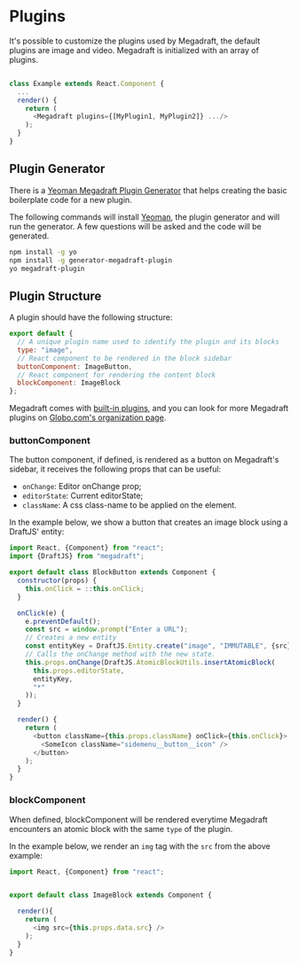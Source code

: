 # Plugins

It's possible to customize the plugins used by Megadraft, the default plugins
are image and video. Megadraft is initialized with an array of plugins.

```js

class Example extends React.Component {
  ...
  render() {
    return (
      <Megadraft plugins={[MyPlugin1, MyPlugin2]} .../>
    );
  }
}

```

## Plugin Generator

There is a [Yeoman Megadraft Plugin Generator][plugin-generator] that helps
creating the basic boilerplate code for a new plugin.

The following commands will install [Yeoman][yeoman], the plugin generator and will run
the generator. A few questions will be asked and the code will be generated.

```sh
npm install -g yo
npm install -g generator-megadraft-plugin
yo megadraft-plugin
```

## Plugin Structure

A plugin should have the following structure:

```js
export default {
  // A unique plugin name used to identify the plugin and its blocks
  type: "image",
  // React component to be rendered in the block sidebar
  buttonComponent: ImageButton,
  // React component for rendering the content block
  blockComponent: ImageBlock
};
```

Megadraft comes with [built-in plugins][repo-plugins], and you can look for
more Megadraft plugins on [Globo.com's organization page][github-globocom].


### buttonComponent

The button component, if defined, is rendered as a button on Megadraft's
sidebar, it receives the following props that can be useful:

- `onChange`: Editor onChange prop;
- `editorState`: Current editorState;
- `className`: A css class-name to be applied on the element.

In the example below, we show a button that creates an image block using
a DraftJS' entity:

```js
import React, {Component} from "react";
import {DraftJS} from "megadraft";

export default class BlockButton extends Component {
  constructor(props) {
    this.onClick = ::this.onClick;
  }

  onClick(e) {
    e.preventDefault();
    const src = window.prompt("Enter a URL");
    // Creates a new entity
    const entityKey = DraftJS.Entity.create("image", "IMMUTABLE", {src});
    // Calls the onChange method with the new state.
    this.props.onChange(DraftJS.AtomicBlockUtils.insertAtomicBlock(
      this.props.editorState,
      entityKey,
      "*"
    ));
  }

  render() {
    return (
      <button className={this.props.className} onClick={this.onClick}>
        <SomeIcon className="sidemenu__button__icon" />
      </button>
    );
  }
}
```

### blockComponent

When defined, blockComponent will be rendered everytime Megadraft encounters
an atomic block with the same `type` of the plugin.

In the example below, we render an `img` tag with the `src` from the above
example:

```js
import React, {Component} from "react";


export default class ImageBlock extends Component {

  render(){
    return (
      <img src={this.props.data.src} />
    );
  }
}

```

[plugin-generator]: https://github.com/globocom/generator-megadraft-plugin
[repo-plugins]: https://github.com/globocom/megadraft/tree/master/src/plugins
[github-globocom]: https://github.com/globocom
[yeoman]: http://yeoman.io
